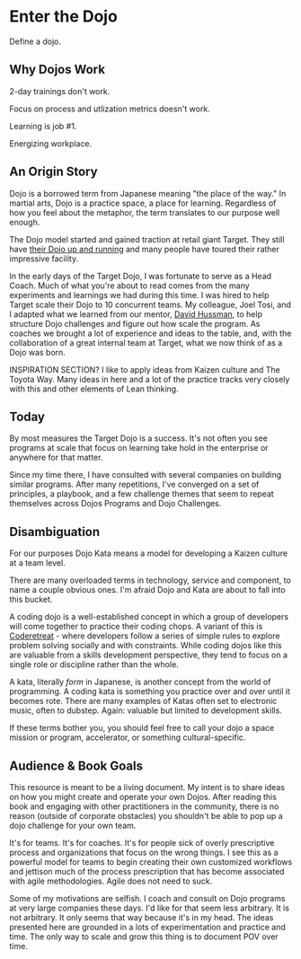 # Enter the Dojo

Define a dojo.

## Why Dojos Work

2-day trainings don't work.

Focus on process and utlization metrics doesn't work.

Learning is job #1.

Energizing workplace.

## An Origin Story

Dojo is a borrowed term from Japanese meaning "the place of the way." In martial arts, Dojo is a practice space, a place for learning. Regardless of how you feel about the metaphor, the term translates to our purpose well enough.

The Dojo model started and gained traction at retail giant Target. They still have [their Dojo up and running](#) and many people have toured their rather impressive facility. 

In the early days of the Target Dojo, I was fortunate to serve as a Head Coach. Much of what you're about to read comes from the many experiments and learnings we had during this time. I was hired to help Target scale their Dojo to 10 concurrent teams. My colleague, Joel Tosi, and I adapted what we learned from our mentor, [David Hussman](https://www.notion.so/0c18b781-9544-4f09-9866-b3c29a0673ba), to help structure Dojo challenges and figure out how scale the program. As coaches we brought a lot of experience and ideas to the table, and, with the collaboration of a great internal team at Target, what we now think of as a Dojo was born.

INSPIRATION SECTION? I like to apply ideas from Kaizen culture and The Toyota Way. Many ideas in here and a lot of the practice tracks very closely with this and other elements of Lean thinking.

## Today

By most measures the Target Dojo is a success. It's not often you see programs at scale that focus on learning take hold in the enterprise or anywhere for that matter. 

Since my time there, I have consulted with several companies on building similar programs. After many repetitions, I've converged on a set of principles, a playbook, and a few challenge themes that seem to repeat themselves across Dojos Programs and Dojo Challenges. 

## Disambiguation

For our purposes Dojo Kata means a model for developing a Kaizen culture at a team level.

There are many overloaded terms in technology, service and component, to name a couple obvious ones. I'm afraid Dojo and Kata are about to fall into this bucket.

A coding dojo is a well-established concept in which a group of developers will come together to practice their coding chops. A variant of this is [Coderetreat](https://www.notion.so/d01f7f4c-f3a2-448b-a545-58885a22d6a5) - where developers follow a series of simple rules to explore problem solving socially and with constraints. While coding dojos like this are valuable from a skills development perspective, they tend to focus on a single role or discipline rather than the whole. 

A kata, literally *form* in Japanese, is another concept from the world of programming. A coding kata is something you practice over and over until it becomes rote. There are many examples of Katas often set to electronic music, often to dubstep. Again: valuable but limited to development skills.

If these terms bother you, you should feel free to call your dojo a space mission or program, accelerator, or something cultural-specific.

## Audience & Book Goals

This resource is meant to be a living document. My intent is to share ideas on how you might create and operate your own Dojos. After reading this book and engaging with other practitioners in the community, there is no reason (outside of corporate obstacles) you shouldn't be able to pop up a dojo challenge for your own team.

It's for teams. It's for coaches. It's for people sick of overly prescriptive process and organizations that focus on the wrong things. I see this as a powerful model for teams to begin creating their own customized workflows and jettison much of the process prescription that has become associated with agile methodologies. Agile does not need to suck.

Some of my motivations are selfish. I coach and consult on Dojo programs at very large companies these days. I'd like for that seem less arbitrary. It is not arbitrary. It only seems that way because it's in my head. The ideas presented here are grounded in a lots of experimentation and practice and time. The only way to scale and grow this thing is to document POV over time.
